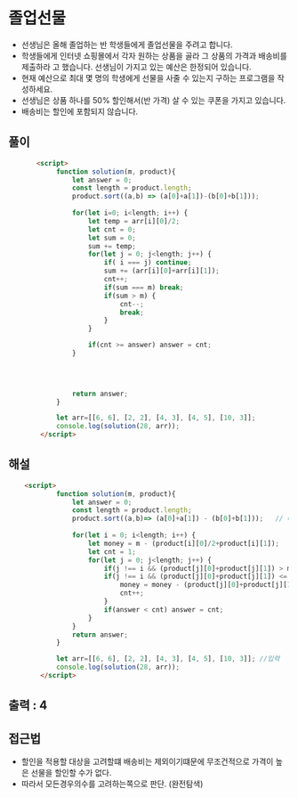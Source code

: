 # 졸업선물
- 선생님은 올해 졸업하는 반 학생들에게 졸업선물을 주려고 합니다.
- 학생들에게 인터넷 쇼핑몰에서 각자 원하는 상품을 골라 그 상품의 가격과 배송비를 제출하라 고 했습니다. 선생님이 가지고 있는 예산은 한정되어 있습니다.
- 현재 예산으로 최대 몇 명의 학생에게 선물을 사줄 수 있는지 구하는 프로그램을 작성하세요. 
- 선생님은 상품 하나를 50% 할인해서(반 가격) 살 수 있는 쿠폰을 가지고 있습니다. 
- 배송비는 할인에 포함되지 않습니다.


## 풀이
```html
       <script>
            function solution(m, product){
                let answer = 0;
                const length = product.length;
                product.sort((a,b) => (a[0]+a[1])-(b[0]+b[1]));
                
                for(let i=0; i<length; i++) {
                    let temp = arr[i][0]/2;
                    let cnt = 0;
                    let sum = 0; 
                    sum += temp;
                    for(let j = 0; j<length; j++) {
                        if( i === j) continue;
                        sum += (arr[i][0]+arr[i][1]);
                        cnt++;
                        if(sum === m) break;
                        if(sum > m) {
                            cnt--;
                            break;
                        }
                    }

                    if(cnt >= answer) answer = cnt;
                }

                
              

                return answer;
            } 

            let arr=[[6, 6], [2, 2], [4, 3], [4, 5], [10, 3]];
            console.log(solution(28, arr));
        </script>
```



## 해설 
```html
    <script>
            function solution(m, product){
                let answer = 0;
                const length = product.length;
                product.sort((a,b)=> (a[0]+a[1]) - (b[0]+b[1]));   // 배열을 오름차순으로 정렬
                
                for(let i = 0; i<length; i++) {
                    let money = m - (product[i][0]/2+product[i][1]);  
                    let cnt = 1;
                    for(let j = 0; j<length; j++) {
                        if(j !== i && (product[j][0]+product[j][1]) > money) break; 
                        if(j !== i && (product[j][0]+product[j][1]) <= money) {
                            money = money - (product[j][0]+product[j][1]);
                            cnt++;
                        }
                        if(answer < cnt) answer = cnt;
                    }   
                }
                return answer;
            } 

            let arr=[[6, 6], [2, 2], [4, 3], [4, 5], [10, 3]]; //입력
            console.log(solution(28, arr));
        </script>
```
## 출력 : 4


## 접근법
- 할인을 적용할 대상을 고려할떄 배송비는 제외이기떄문에 무조건적으로 가격이 높은 선물을 할인할 수가 없다.
- 따라서 모든경우의수를 고려하는쪽으로 판단. (완전탐색)

